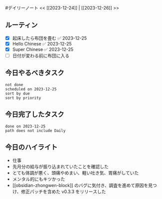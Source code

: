 #デイリーノート
<< [[2023-12-24]] | [[2023-12-26]] >>
## ルーティン
- [x] 起床したら布団を畳む ✅ 2023-12-25
- [x] Hello Chinese ✅ 2023-12-25
- [x] Super Chinese ✅ 2023-12-25
- [ ] 日付が変わる前に布団に入る
## 今日やるべきタスク
```tasks
not done
scheduled on 2023-12-25
sort by due
sort by priority
```
## 今日完了したタスク
```tasks
done on 2023-12-25
path does not include Daily
```
## 今日のハイライト
- 仕事
- 先月分の給与が振り込まれていたことを確認した
- とても体調が悪く、頭痛やめまい、軽い吐き気、胃痛がしていた
- メンタル的にもキツかった
- [[obsidian-zhongwen-block]] のバグに気付き、調査を進めて原因を見つけ、修正パッチを含めた v0.3.3 をリリースした